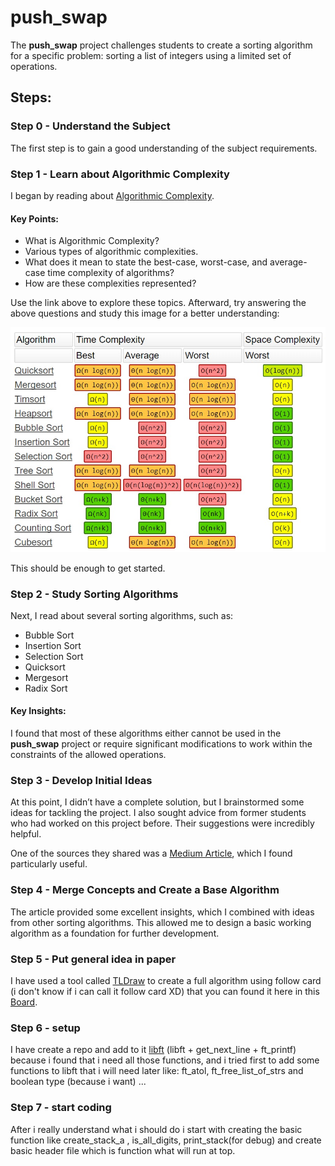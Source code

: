 # push_swap

The **push_swap** project challenges students to create a sorting algorithm for a specific problem: sorting a list of integers using a limited set of operations.  

## Steps:

### Step 0 - Understand the Subject  
The first step is to gain a good understanding of the subject requirements.  

### Step 1 - Learn about Algorithmic Complexity  
I began by reading about [Algorithmic Complexity](https://devopedia.org/algorithmic-complexity).  

#### Key Points:  
- What is Algorithmic Complexity?  
- Various types of algorithmic complexities.  
- What does it mean to state the best-case, worst-case, and average-case time complexity of algorithms?  
- How are these complexities represented?  

Use the link above to explore these topics. Afterward, try answering the above questions and study this image for a better understanding:  

![Complexity of sorting algorithms table](./IMGs/complexity_of_sorting_algorithms_table.jpg)  

This should be enough to get started.  

### Step 2 - Study Sorting Algorithms  
Next, I read about several sorting algorithms, such as:  
- Bubble Sort  
- Insertion Sort  
- Selection Sort  
- Quicksort  
- Mergesort  
- Radix Sort  

#### Key Insights:  
I found that most of these algorithms either cannot be used in the **push_swap** project or require significant modifications to work within the constraints of the allowed operations.  

### Step 3 - Develop Initial Ideas  
At this point, I didn’t have a complete solution, but I brainstormed some ideas for tackling the project. I also sought advice from former students who had worked on this project before. Their suggestions were incredibly helpful.  

One of the sources they shared was a [Medium Article](https://medium.com/@ayogun/push-swap-c1f5d2d41e97), which I found particularly useful.  

### Step 4 - Merge Concepts and Create a Base Algorithm  
The article provided some excellent insights, which I combined with ideas from other sorting algorithms. This allowed me to design a basic working algorithm as a foundation for further development.  

### Step 5 - Put general idea in paper
I have used a tool called [TLDraw](https://www.tldraw.com/) to create a full algorithm using follow card (i don't know if i can call it follow card XD) that you can found it here in this [Board](https://www.tldraw.com/ro/e7_fqo8dLkR8jHe5QtgyP?d=v-2934.-2479.1531.743.Ym7L05aVdUrCR4WmWzNFc).

### Step 6 - setup
I have create a repo and add to it [libft](https://github.com/ilorez/libft/tree/develop) (libft + get_next_line + ft_printf) because i found that i need all those functions, and i tried first to add some functions to libft that i will need later like: ft_atol, ft_free_list_of_strs and boolean type (because i want) ...

### Step 7 - start coding
After i really understand what i should do i start with creating the basic function like create_stack_a , is_all_digits, print_stack(for debug) and create basic header file
which is function what will run at top.



<!--https://www.tldraw.com/r/EgvfDvK-lGUgWZVgDT-3V?d=v-2934.-2479.1530.743.Ym7L05aVdUrCR4WmWzNFc-->
